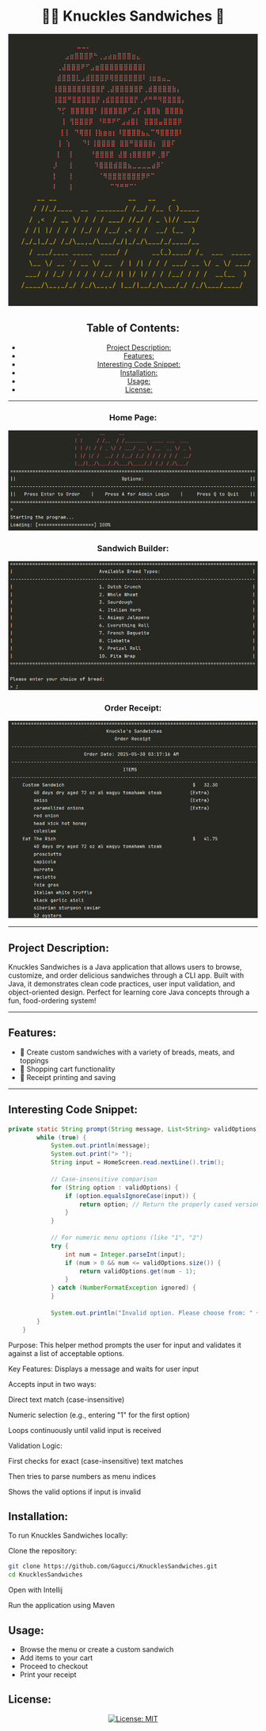 <h1 align="center">👊🏽 Knuckles Sandwiches 🥪</h1>

<div align="center">
  <img src="./images/logo.png">
</div>


<div align="center">
  
## Table of Contents:
 * [Project Description:](#project-description)
 * [Features:](#features)
 * [Interesting Code Snippet:](#interesting-code-snippet)
 * [Installation:](#installation)
 * [Usage:](#usage)
 * [License:](#license) 
</div>




---

<div align="center">

### Home Page:
<img src="./images/welcome.png">

### Sandwich Builder:
<img src="./images/breads.png">

### Order Receipt:
<img src="./images/receipt.png">

</div>


---

## Project Description:

Knuckles Sandwiches is a Java application that allows users to browse, customize, and order delicious sandwiches through a CLI app. Built with Java, it demonstrates clean code practices, user input validation, and object-oriented design. Perfect for learning core Java concepts through a fun, food-ordering system!



---

## Features:

- 🍞 Create custom sandwiches with a variety of breads, meats, and toppings
- 🛒 Shopping cart functionality
- 🧾 Receipt printing and saving

---




## Interesting Code Snippet:



```java
private static String prompt(String message, List<String> validOptions) {
        while (true) {
            System.out.println(message);
            System.out.print("> ");
            String input = HomeScreen.read.nextLine().trim();

            // Case-insensitive comparison
            for (String option : validOptions) {
                if (option.equalsIgnoreCase(input)) {
                    return option; // Return the properly cased version
                }
            }

            // For numeric menu options (like "1", "2")
            try {
                int num = Integer.parseInt(input);
                if (num > 0 && num <= validOptions.size()) {
                    return validOptions.get(num - 1);
                }
            } catch (NumberFormatException ignored) {
            }

            System.out.println("Invalid option. Please choose from: " + validOptions);
        }
    }
```
Purpose: This helper method prompts the user for input and validates it against a list of acceptable options.

Key Features: Displays a message and waits for user input

Accepts input in two ways:

Direct text match (case-insensitive)

Numeric selection (e.g., entering "1" for the first option)

Loops continuously until valid input is received

Validation Logic:

First checks for exact (case-insensitive) text matches

Then tries to parse numbers as menu indices

Shows the valid options if input is invalid

## Installation:

To run Knuckles Sandwiches locally:

 Clone the repository:
```bash
git clone https://github.com/Gagucci/KnucklesSandwiches.git
cd KnucklesSandwiches
```

 Open with Intellij

 Run the application using Maven


## Usage:

- Browse the menu or create a custom sandwich
- Add items to your cart
- Proceed to checkout
- Print your receipt


## License:

<div align="center">

[![License: MIT](https://img.shields.io/badge/License-MIT-yellow.svg)](https://opensource.org/licenses/MIT)

</div>
